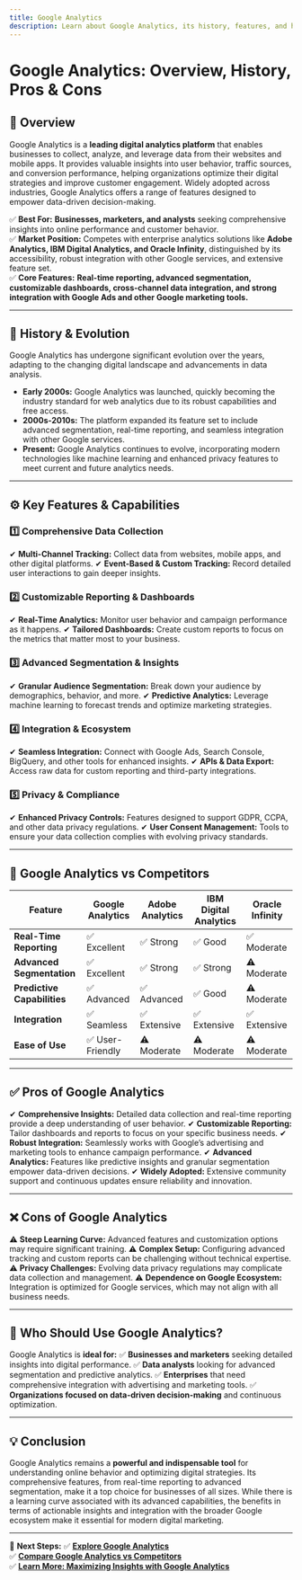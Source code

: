 ```yaml
---
title: Google Analytics
description: Learn about Google Analytics, its history, features, and how it compares to other digital analytics platforms.
---
```


# **Google Analytics: Overview, History, Pros & Cons**

## **📌 Overview**  
Google Analytics is a **leading digital analytics platform** that enables businesses to collect, analyze, and leverage data from their websites and mobile apps. It provides valuable insights into user behavior, traffic sources, and conversion performance, helping organizations optimize their digital strategies and improve customer engagement. Widely adopted across industries, Google Analytics offers a range of features designed to empower data-driven decision-making.

✅ **Best For:** **Businesses, marketers, and analysts** seeking comprehensive insights into online performance and customer behavior.  
✅ **Market Position:** Competes with enterprise analytics solutions like **Adobe Analytics, IBM Digital Analytics, and Oracle Infinity**, distinguished by its accessibility, robust integration with other Google services, and extensive feature set.  
✅ **Core Features:** **Real-time reporting, advanced segmentation, customizable dashboards, cross-channel data integration, and strong integration with Google Ads and other Google marketing tools.**

---

## **📜 History & Evolution**  
Google Analytics has undergone significant evolution over the years, adapting to the changing digital landscape and advancements in data analysis.

- **Early 2000s:** Google Analytics was launched, quickly becoming the industry standard for web analytics due to its robust capabilities and free access.
- **2000s-2010s:** The platform expanded its feature set to include advanced segmentation, real-time reporting, and seamless integration with other Google services.
- **Present:** Google Analytics continues to evolve, incorporating modern technologies like machine learning and enhanced privacy features to meet current and future analytics needs.

---

## **⚙️ Key Features & Capabilities**

### **1️⃣ Comprehensive Data Collection**
✔ **Multi-Channel Tracking:** Collect data from websites, mobile apps, and other digital platforms.
✔ **Event-Based & Custom Tracking:** Record detailed user interactions to gain deeper insights.

### **2️⃣ Customizable Reporting & Dashboards**
✔ **Real-Time Analytics:** Monitor user behavior and campaign performance as it happens.
✔ **Tailored Dashboards:** Create custom reports to focus on the metrics that matter most to your business.

### **3️⃣ Advanced Segmentation & Insights**
✔ **Granular Audience Segmentation:** Break down your audience by demographics, behavior, and more.
✔ **Predictive Analytics:** Leverage machine learning to forecast trends and optimize marketing strategies.

### **4️⃣ Integration & Ecosystem**
✔ **Seamless Integration:** Connect with Google Ads, Search Console, BigQuery, and other tools for enhanced insights.
✔ **APIs & Data Export:** Access raw data for custom reporting and third-party integrations.

### **5️⃣ Privacy & Compliance**
✔ **Enhanced Privacy Controls:** Features designed to support GDPR, CCPA, and other data privacy regulations.
✔ **User Consent Management:** Tools to ensure your data collection complies with evolving privacy standards.

---

## **🔄 Google Analytics vs Competitors**

| Feature                   | Google Analytics  | Adobe Analytics  | IBM Digital Analytics | Oracle Infinity    |
|---------------------------|-------------------|------------------|-----------------------|--------------------|
| **Real-Time Reporting**   | ✅ Excellent      | ✅ Strong        | ✅ Good               | ✅ Moderate        |
| **Advanced Segmentation** | ✅ Excellent      | ✅ Strong        | ✅ Strong             | ⚠ Moderate         |
| **Predictive Capabilities**| ✅ Advanced       | ✅ Advanced      | ✅ Good               | ⚠ Moderate         |
| **Integration**           | ✅ Seamless       | ✅ Extensive     | ✅ Extensive          | ✅ Extensive       |
| **Ease of Use**           | ✅ User-Friendly  | ⚠ Moderate      | ⚠ Moderate           | ⚠ Moderate        |

---

## **✅ Pros of Google Analytics**
✔ **Comprehensive Insights:** Detailed data collection and real-time reporting provide a deep understanding of user behavior.
✔ **Customizable Reporting:** Tailor dashboards and reports to focus on your specific business needs.
✔ **Robust Integration:** Seamlessly works with Google’s advertising and marketing tools to enhance campaign performance.
✔ **Advanced Analytics:** Features like predictive insights and granular segmentation empower data-driven decisions.
✔ **Widely Adopted:** Extensive community support and continuous updates ensure reliability and innovation.

---

## **❌ Cons of Google Analytics**
⚠ **Steep Learning Curve:** Advanced features and customization options may require significant training.
⚠ **Complex Setup:** Configuring advanced tracking and custom reports can be challenging without technical expertise.
⚠ **Privacy Challenges:** Evolving data privacy regulations may complicate data collection and management.
⚠ **Dependence on Google Ecosystem:** Integration is optimized for Google services, which may not align with all business needs.

---

## **🎯 Who Should Use Google Analytics?**
Google Analytics is **ideal for:**
✅ **Businesses and marketers** seeking detailed insights into digital performance.
✅ **Data analysts** looking for advanced segmentation and predictive analytics.
✅ **Enterprises** that need comprehensive integration with advertising and marketing tools.
✅ **Organizations focused on data-driven decision-making** and continuous optimization.

---

## **💡 Conclusion**
Google Analytics remains a **powerful and indispensable tool** for understanding online behavior and optimizing digital strategies. Its comprehensive features, from real-time reporting to advanced segmentation, make it a top choice for businesses of all sizes. While there is a learning curve associated with its advanced capabilities, the benefits in terms of actionable insights and integration with the broader Google ecosystem make it essential for modern digital marketing.

---

🚀 **Next Steps:**
✅ **[Explore Google Analytics](https://marketingplatform.google.com/about/analytics/)**  
✅ **[Compare Google Analytics vs Competitors](#)**  
✅ **[Learn More: Maximizing Insights with Google Analytics](#)**
